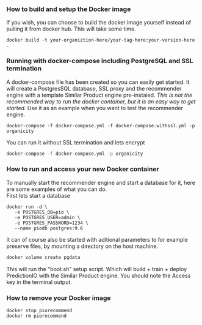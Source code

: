 ### How to build and setup the Docker image
If you wish, you can choose to build the docker image yourself instead of pulling it from docker hub. This will take some time.
```
docker build -t your-organiztion-here/your-tag-here:your-version-here .
```

### Running with docker-compose including PostgreSQL and SSL termination
A docker-compose file has been created so you can easily get started. It will create a PostgresSQL database, SSL proxy and the recommender engine with a template Similar Product engine pre-instaled.
*This is not the recommended way to run the docker container, but it is an easy way to get started.* Use it as an example when you want to test the recommender engine.
```
docker-compose -f docker-compose.yml -f docker-compose.withssl.yml -p organicity
```
You can run it without SSL termination and lets encrypt
```bash
docker-compose -f docker-compose.yml -p organicity
```

### How to run and access your new Docker container
To manually start the recommender engine and start a database for it, here are some examples of what you can do.  
First lets start a database
```
docker run -d \
   -e POSTGRES_DB=pio \
   -e POSTGRES_USER=admin \
   -e POSTGRES_PASSWORD=1234 \
   --name piodb postgres:9.6
```
It can of course also be started with aditional parameters to for example preserve files, by mounting a directory on the host machine.
```bash
docker volume create pgdata
```

This will run the "boot.sh" setup script. Which will build + train + deploy
PredictionIO with the Similar Product engine. You should note the Access key
in the terminal output.


### How to remove your Docker image
```
docker stop piorecommend
docker rm piorecommend
```

